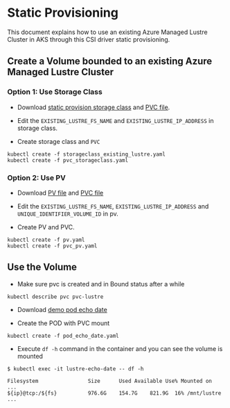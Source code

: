 # Static Provisioning

This document explains how to use an existing Azure Managed Lustre Cluster in
AKS through this CSI driver static provisioning.

## Create a Volume bounded to an existing Azure Managed Lustre Cluster

### Option 1: Use Storage Class

* Download
[static provision storage class](./examples/storageclass_existing_lustre.yaml)
and [PVC file](./examples/pvc_storageclass.yaml).

* Edit the `EXISTING_LUSTRE_FS_NAME` and `EXISTING_LUSTRE_IP_ADDRESS` in
storage class.

* Create storage class and `PVC`

```shell
kubectl create -f storageclass_existing_lustre.yaml
kubectl create -f pvc_storageclass.yaml
```

### Option 2: Use PV

* Download [PV file](./examples/pv.yaml) and
[PVC file](./examples/pvc_pv.yaml)

* Edit the `EXISTING_LUSTRE_FS_NAME`, `EXISTING_LUSTRE_IP_ADDRESS` and
`UNIQUE_IDENTIFIER_VOLUME_ID` in pv.

* Create PV and PVC.

```shell
kubectl create -f pv.yaml
kubectl create -f pvc_pv.yaml
```

## Use the Volume

* Make sure pvc is created and in Bound status after a while

```shell
kubectl describe pvc pvc-lustre
```

* Download [demo pod echo date](./examples/pod_echo_date.yaml)

* Create the POD with PVC mount

```shell
kubectl create -f pod_echo_date.yaml
```

* Execute `df -h` command in the container and you can see the volume is
mounted

```shell
$ kubectl exec -it lustre-echo-date -- df -h

Filesystem                Size      Used Available Use% Mounted on
...
${ip}@tcp:/${fs}          976.6G    154.7G    821.9G  16% /mnt/lustre
...
```
